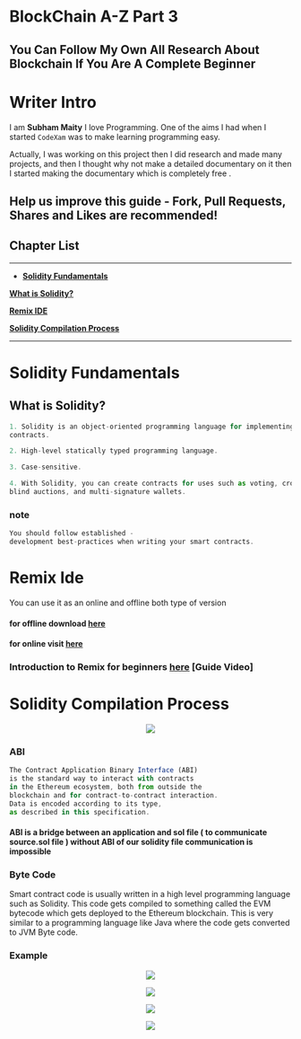 # BlockChain A-Z Part 3
## You Can Follow My Own All Research About Blockchain If You Are A Complete Beginner

# Writer Intro
I am **Subham Maity**
I love Programming. One of the aims I had when I started ```CodeXam``` was to make learning programming easy.

Actually, I was working on this project then I did research and made many projects, and then I thought why not make a detailed documentary on it then I started making the documentary which is completely free .
## Help us improve this guide - **Fork, Pull Requests, Shares and Likes are recommended**!

## Chapter List
*******
* [**Solidity Fundamentals**](#solidity-fundamentals)


[**What is Solidity?**](#what-is-solidity)

[**Remix IDE**](#remix-ide)

[**Solidity Compilation Process**](#solidity-compilation-process)


*******
# Solidity Fundamentals

## What is Solidity? 
```javascript
1. Solidity is an object-oriented programming language for implementing smart
contracts.

2. High-level statically typed programming language.

3. Case-sensitive.

4. With Solidity, you can create contracts for uses such as voting, crowdfunding,
blind auctions, and multi-signature wallets.
```
### note
```javascript
You should follow established -
development best-practices when writing your smart contracts.
```
# Remix Ide 
You can use it as an online and offline both type of version 

#### for offline download [here](https://github.com/ethereum/remix-desktop/releases)

#### for online visit [here](https://remix.ethereum.org/)

### Introduction to Remix for beginners [here](https://www.youtube.com/watch?v=WmeWbo7wzGI&t=385s&ab_channel=EatTheBlocks) [Guide Video]

# Solidity Compilation Process 

<p align="center">
        <img src="https://github.com/Subham-Maity/solidity-tutorial/blob/master/Image(ignore)/compilation.png?raw=true"/>
        </p>


### ABI
```javascript
The Contract Application Binary Interface (ABI) 
is the standard way to interact with contracts 
in the Ethereum ecosystem, both from outside the 
blockchain and for contract-to-contract interaction. 
Data is encoded according to its type, 
as described in this specification.
```
#### ABI is a bridge between an application and sol file ( to communicate source.sol file ) without ABI of our solidity file communication is impossible 

### Byte Code

Smart contract code is usually written in a high level programming language such as Solidity. This code gets compiled to something called the EVM bytecode which gets deployed to the Ethereum blockchain. This is very similar to a programming language like Java where the code gets converted to JVM Byte code.


### Example 
<p align="center">
        <img src="https://github.com/Subham-Maity/solidity-tutorial/blob/master/Image(ignore)/ss1.png?raw=true"/>
        </p>

<p align="center">
        <img src="https://github.com/Subham-Maity/solidity-tutorial/blob/master/Image(ignore)/ss2.png?raw=true"/>
        </p>

<p align="center">
        <img src="https://github.com/Subham-Maity/solidity-tutorial/blob/master/Image(ignore)/ss3.png?raw=true"/>
        </p>

<p align="center">
        <img src="https://github.com/Subham-Maity/solidity-tutorial/blob/master/Image(ignore)/ss4.png?raw=true"/>
        </p>

